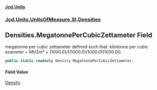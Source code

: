 #### [Jcd.Units](index.md 'index')
### [Jcd.Units.UnitsOfMeasure.SI](Jcd.Units.UnitsOfMeasure.SI.md 'Jcd.Units.UnitsOfMeasure.SI').[Densities](Densities.md 'Jcd.Units.UnitsOfMeasure.SI.Densities')

## Densities.MegatonnePerCubicZettameter Field

megatonne per cubic zettameter defined such that: kilotonne per cubic exameter = Mt/Zm³ ×
(1000.0)/((1000.0)*(1000.0)*(1000.0)).

```csharp
public static readonly Density MegatonnePerCubicZettameter;
```

#### Field Value
[Density](Density.md 'Jcd.Units.UnitTypes.Density')